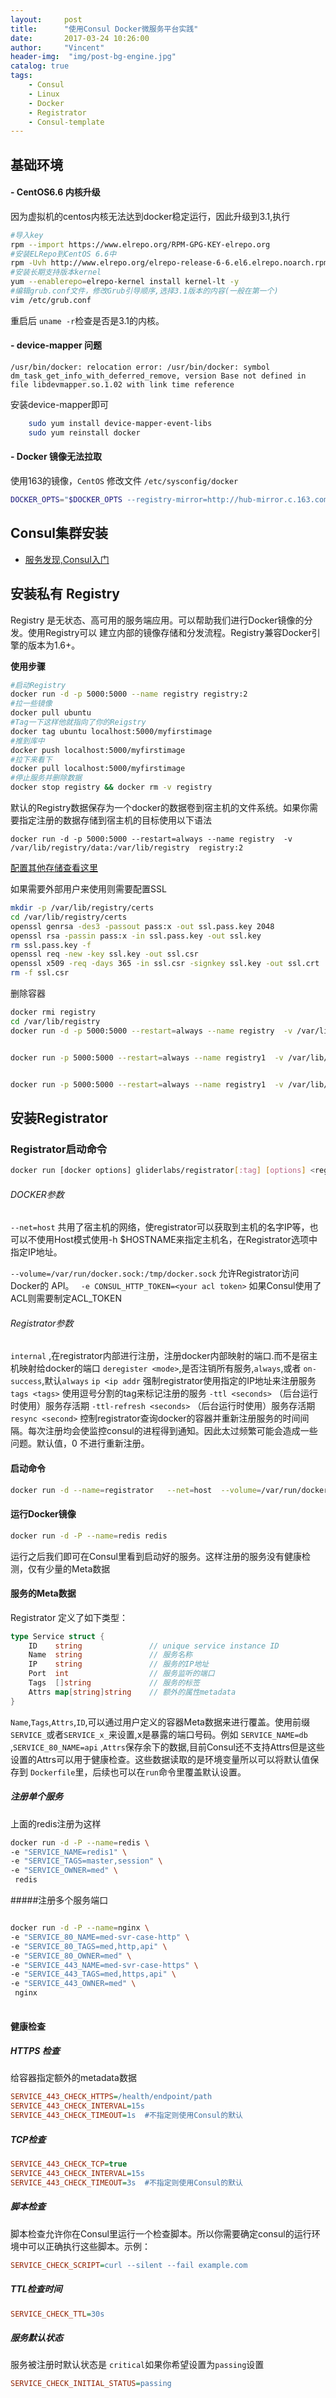 ```yaml
---
layout:     post
title:      "使用Consul Docker微服务平台实践"
date:       2017-03-24 10:26:00
author:     "Vincent"
header-img:  "img/post-bg-engine.jpg"
catalog: true
tags:
    - Consul
    - Linux
    - Docker
    - Registrator
    - Consul-template
---
```



## 基础环境

#### - CentOS6.6 内核升级
因为虚拟机的centos内核无法达到docker稳定运行，因此升级到3.1,执行

```sh
#导入key
rpm --import https://www.elrepo.org/RPM-GPG-KEY-elrepo.org
#安装ELRepo到CentOS 6.6中
rpm -Uvh http://www.elrepo.org/elrepo-release-6-6.el6.elrepo.noarch.rpm
#安装长期支持版本kernel
yum --enablerepo=elrepo-kernel install kernel-lt -y
#编辑grub.conf文件，修改Grub引导顺序,选择3.1版本的内容(一般在第一个)
vim /etc/grub.conf

```
重启后 ```uname -r```检查是否是3.1的内核。

#### - device-mapper 问题

```
/usr/bin/docker: relocation error: /usr/bin/docker: symbol dm_task_get_info_with_deferred_remove, version Base not defined in file libdevmapper.so.1.02 with link time reference
```

安装device-mapper即可

```sh
    sudo yum install device-mapper-event-libs
    sudo yum reinstall docker
```


#### - Docker 镜像无法拉取
使用163的镜像，```CentOS``` 修改文件 ```/etc/sysconfig/docker```

```sh
DOCKER_OPTS="$DOCKER_OPTS --registry-mirror=http://hub-mirror.c.163.com"
```

## Consul集群安装 

- [服务发现,Consul入门](http://vnzmi.com/2016/08/16/consul-quick-guide/)

## 安装私有 Registry

Registry 是无状态、高可用的服务端应用。可以帮助我们进行Docker镜像的分发。使用Registry可以
建立内部的镜像存储和分发流程。Registry兼容Docker引擎的版本为1.6+。


**使用步骤**

```sh
#启动Registry
docker run -d -p 5000:5000 --name registry registry:2
#拉一些镜像
docker pull ubuntu
#Tag一下这样他就指向了你的Reigstry
docker tag ubuntu localhost:5000/myfirstimage
#推到库中
docker push localhost:5000/myfirstimage
#拉下来看下
docker pull localhost:5000/myfirstimage
#停止服务并删除数据
docker stop registry && docker rm -v registry

```

默认的Registry数据保存为一个docker的数据卷到宿主机的文件系统。如果你需要指定注册的数据存储到宿主机的目标使用以下语法

```
docker run -d -p 5000:5000 --restart=always --name registry  -v /var/lib/registry/data:/var/lib/registry  registry:2
```

[配置其他存储查看这里](https://docs.docker.com/registry/configuration/#storage)

如果需要外部用户来使用则需要配置SSL

```sh
mkdir -p /var/lib/registry/certs
cd /var/lib/registry/certs
openssl genrsa -des3 -passout pass:x -out ssl.pass.key 2048
openssl rsa -passin pass:x -in ssl.pass.key -out ssl.key
rm ssl.pass.key -f
openssl req -new -key ssl.key -out ssl.csr
openssl x509 -req -days 365 -in ssl.csr -signkey ssl.key -out ssl.crt
rm -f ssl.csr
```

删除容器

```sh
docker rmi registry
cd /var/lib/registry
docker run -d -p 5000:5000 --restart=always --name registry  -v /var/lib/registry/data:/var/lib/registry  -v /var/lib/registry/certs:/certs -e REGISTRY_HTTP_TLS_CERTIFICATE=/certs/ssl.crt  -e REGISTRY_HTTP_TLS_KEY=/certs/ssl.key registry:2


docker run -p 5000:5000 --restart=always --name registry1  -v /var/lib/registry/data:/var/lib/registry  -v /var/lib/registry/certs:/certs -e REGISTRY_HTTP_TLS_CERTIFICATE=/certs/ssl.crt  -e REGISTRY_HTTP_TLS_KEY=/certs/ssl.key registry:2


docker run -p 5000:5000 --restart=always --name registry1  -v /var/lib/registry/data:/var/lib/registry registry:2

```

## 安装Registrator


### Registrator启动命令

```sh
docker run [docker options] gliderlabs/registrator[:tag] [options] <registry uri>
```

###### DOCKER参数
```--net=host``` 共用了宿主机的网络，使registrator可以获取到主机的名字IP等，也可以不使用Host模式使用-h $HOSTNAME来指定主机名，在Registrator选项中指定IP地址。

```--volume=/var/run/docker.sock:/tmp/docker.sock```  允许Registrator访问Docker的 API。
``` -e CONSUL_HTTP_TOKEN=<your acl token>``` 如果Consul使用了ACL则需要制定ACL_TOKEN

###### Registrator参数
```internal``` ,在registrator内部进行注册，注册docker内部映射的端口.而不是宿主机映射给docker的端口
```deregister <mode>```,是否注销所有服务,```always```,或者 ```on-success```,默认```always```
```ip <ip addr``` 强制registrator使用指定的IP地址来注册服务
```tags <tags>``` 使用逗号分割的tag来标记注册的服务
```-ttl <seconds>``` （后台运行时使用）服务存活期
```-ttl-refresh <seconds>``` （后台运行时使用）服务存活期
```resync <second>``` 控制registrator查询docker的容器并重新注册服务的时间间隔。每次注册均会使监控consul的进程得到通知。因此太过频繁可能会造成一些问题。默认值，0 不进行重新注册。

#### 启动命令

```sh
docker run -d --name=registrator   --net=host  --volume=/var/run/docker.sock:/tmp/docker.sock  gliderlabs/registrator:latest -tags=" `hostname`,`head /etc/issue -n 1`" --deregister=always consul://127.0.0.1:8500 
```

#### 运行Docker镜像

```sh
docker run -d -P --name=redis redis
```

运行之后我们即可在Consul里看到启动好的服务。这样注册的服务没有健康检测，仅有少量的Meta数据

#### 服务的Meta数据

Registrator 定义了如下类型：

```go
type Service struct {
    ID    string               // unique service instance ID
    Name  string               // 服务名称
    IP    string               // 服务的IP地址
    Port  int                  // 服务监听的端口
    Tags  []string             // 服务的标签
    Attrs map[string]string    // 额外的属性metadata
}
```

```Name```,```Tags```,```Attrs```,```ID```,可以通过用户定义的容器Meta数据来进行覆盖。使用前缀```SERVICE_```或者```SERVICE_x_```来设置,x是暴露的端口号码。例如 ```SERVICE_NAME=db``` ,```SERVICE_80_NAME=api``` ,```Attrs```保存余下的数据,目前Consul还不支持Attrs但是这些设置的Attrs可以用于健康检查。这些数据读取的是环境变量所以可以将默认值保存到 ```Dockerfile```里，后续也可以在```run```命令里覆盖默认设置。 

##### 注册单个服务

上面的redis注册为这样

```sh 
docker run -d -P --name=redis \
-e "SERVICE_NAME=redis1" \
-e "SERVICE_TAGS=master,session" \
-e "SERVICE_OWNER=med" \
 redis
```

#####注册多个服务端口

```sh 

docker run -d -P --name=nginx \
-e "SERVICE_80_NAME=med-svr-case-http" \
-e "SERVICE_80_TAGS=med,http,api" \
-e "SERVICE_80_OWNER=med" \
-e "SERVICE_443_NAME=med-svr-case-https" \
-e "SERVICE_443_TAGS=med,https,api" \
-e "SERVICE_443_OWNER=med" \
 nginx
 
```

#### 健康检查

##### HTTPS 检查

给容器指定额外的metadata数据

```ini
SERVICE_443_CHECK_HTTPS=/health/endpoint/path
SERVICE_443_CHECK_INTERVAL=15s
SERVICE_443_CHECK_TIMEOUT=1s  #不指定则使用Consul的默认
```

##### TCP检查

```ini
SERVICE_443_CHECK_TCP=true
SERVICE_443_CHECK_INTERVAL=15s
SERVICE_443_CHECK_TIMEOUT=3s  #不指定则使用Consul的默认
```

##### 脚本检查

脚本检查允许你在Consul里运行一个检查脚本。所以你需要确定consul的运行环境中可以正确执行这些脚本。示例：

```ini
SERVICE_CHECK_SCRIPT=curl --silent --fail example.com
```

##### TTL检查时间

```ini
SERVICE_CHECK_TTL=30s
```

##### 服务默认状态

服务被注册时默认状态是 ```critical```如果你希望设置为```passing```设置

```ini
SERVICE_CHECK_INITIAL_STATUS=passing
```















































